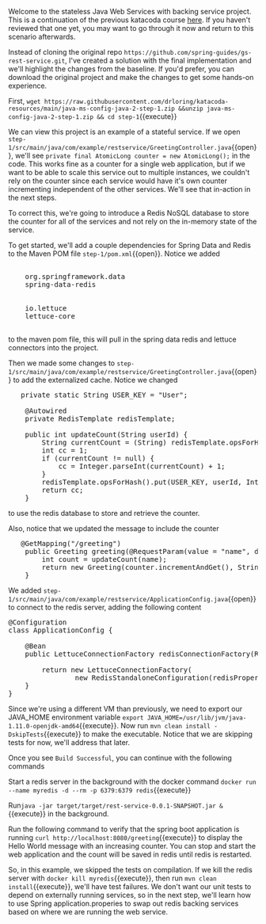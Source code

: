 Welcome to the stateless Java Web Services with backing service project.  This is a continuation of the previous katacoda course [here](https://www.katacoda.com/ng-dloring/courses/java-ms-config/java-1).  If you haven't reviewed that one yet, you may want to go through it now and return to this scenario afterwards.

Instead of cloning the original repo `https://github.com/spring-guides/gs-rest-service.git`, I've created a solution with the final implementation and we'll highlight the changes from the baseline.  If you'd prefer, you can download the original project and make the changes to get some hands-on experience.

First,  `wget https://raw.githubusercontent.com/drloring/katacoda-resources/main/java-ms-config-java-2-step-1.zip &&unzip java-ms-config-java-2-step-1.zip && cd step-1`{{execute}}


We can view this project is an example of a stateful service.  If we open `step-1/src/main/java/com/example/restservice/GreetingController.java`{{open}}, we'll see `private final AtomicLong counter = new AtomicLong();` in the code.  This works fine as a counter for a single web application, but if we want to be able to scale this service out to multiple instances, we couldn't rely on the counter since each service would have it's own counter incrementing independent of the other services.  We'll see that in-action in the next steps.

To correct this, we're going to introduce a Redis NoSQL database to store the counter for all of the services and not rely on the in-memory state of the service.

To get started, we'll add a couple dependencies for Spring Data and Redis to the Maven POM file `step-1/pom.xml`{{open}}.  Notice we added 
<pre>
<dependency>
	<groupId>org.springframework.data</groupId>
	<artifactId>spring-data-redis</artifactId>
</dependency>
<dependency>
	<groupId>io.lettuce</groupId>
	<artifactId>lettuce-core</artifactId>
</dependency>
</pre> to the maven pom file, this will pull in the spring data redis and lettuce connectors into the project.

Then we made some changes to `step-1/src/main/java/com/example/restservice/GreetingController.java`{{open}} to add the externalized cache. Notice we changed 
<pre>	private static String USER_KEY = &#x22;User&#x22;;

	@Autowired
	private RedisTemplate<String, String> redisTemplate;

	public int updateCount(String userId) {
		String currentCount = (String) redisTemplate.opsForHash().get(USER_KEY, userId);
		int cc = 1;
		if (currentCount != null) {
			cc = Integer.parseInt(currentCount) + 1;
		}
		redisTemplate.opsForHash().put(USER_KEY, userId, Integer.toString(cc));
		return cc;
	}
</pre> to use the redis database to store and retrieve the counter.

Also, notice that we updated the message to include the counter 
<pre>	@GetMapping("/greeting")
	public Greeting greeting(@RequestParam(value = &#x22;name&#x22;, defaultValue = &#x22;World&#x22;) String name) {
		int count = updateCount(name);
		return new Greeting(counter.incrementAndGet(), String.format(template, name, counter.get()));
	}
</pre>
We added `step-1/src/main/java/com/example/restservice/ApplicationConfig.java`{{open}} to connect to the redis server, adding the following content 
<pre>
@Configuration
class ApplicationConfig {

	@Bean
	public LettuceConnectionFactory redisConnectionFactory(RedisProperties redisProperties) {

		return new LettuceConnectionFactory(
				new RedisStandaloneConfiguration(redisProperties.getRedisHost(), redisProperties.getRedisPort()));
	}
}
</pre>

Since we're using a different VM than previously, we need to export our JAVA_HOME environment variable `export JAVA_HOME=/usr/lib/jvm/java-1.11.0-openjdk-amd64`{{execute}}.
Now run `mvn clean install -DskipTests`{{execute}} to make the executable.  Notice that we are skipping tests for now, we'll address that later.

Once you see `Build Successful`, you can continue with the following commands

Start a redis server in the background with the docker command `docker run --name myredis -d --rm -p 6379:6379 redis`{{execute}}

Run`java -jar target/target/rest-service-0.0.1-SNAPSHOT.jar &`{{execute}} in the background.

Run the following command to verify that the spring boot application is running `curl http://localhost:8080/greeting`{{execute}} to display the Hello World message with an increasing counter.  You can stop and start the web application and the count will be saved in redis until redis is restarted.
	
So, in this example, we skipped the tests on compilation.  If we kill the redis server with `docker kill myredis`{{execute}}, then  run `mvn clean install`{{execute}}, we'll have test failures.  We don't want our unit tests to depend on externally running services, so in the next step, we'll learn how to use Spring application.properies to swap out redis backing services based on where we are running the web service.


